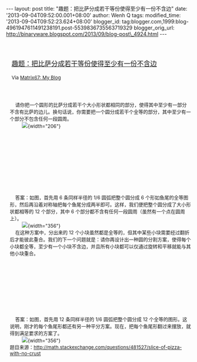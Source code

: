 --- layout: post title: "趣题：把比萨分成若干等份使得至少有一份不含边"
date: '2013-09-04T09:52:00.001+08:00' author: Wenh Q tags:
modified\_time: '2013-09-04T09:52:23.624+08:00' blogger\_id:
tag:blogger.com,1999:blog-4961947611491238191.post-5539836735563719329
blogger\_orig\_url:
http://binaryware.blogspot.com/2013/09/blog-post\_4924.html ---
<div style="margin: 10px; padding: 5px;">

<div style="font-size: 18px;">

[\
趣题：把比萨分成若干等份使得至少有一份不含边](http://www.matrix67.com/blog/archives/5495)

</div>

<div style="font-size: 13px;">

Via [Matrix67: My Blog](http://www.matrix67.com/blog)

</div>

</div>

<div style="font-size: 13px; padding: 15px 0 10px 10px;">

    请你把一个圆形的比萨分成若干个大小形状都相同的部分，使得其中至少有一部分不含有比萨的边儿。换句话说，你需要把一个圆分成若干个全等的部分，其中至少有一个部分不包含任何一段圆周。\
         ![](http://www.matrix67.com/blogimage_2013/201309031.png){width="206"}\
\
\
\
\
\
\
\
\
\
\
\
    答案：如图，首先用 6 条同样半径的 1/6 圆弧把整个圆分成 6
个形如鱼尾的全等图形，然后再沿着对称轴把每个鱼尾分成两半即可。这样，我们便把整个圆分成了大小形状都相等的
12 个部分，其中 6 个部分都不含有任何一段圆周（虽然有一个点在圆周上）。\
         ![](http://www.matrix67.com/blogimage_2013/201309032.png){width="356"}\
    在这种方案中，分出来的 12
个小块虽然都是全等的，但其中某些小块需要经过翻折后才能彼此重合。我们的下一个问题就是：请你再设计出一种圆的分割方案，使得每个小块都全等，至少有一个小块不含边，并且所有小块都可以仅通过旋转和平移就能与其他小块重合。\
\
\
\
\
\
\
\
\
\
\
    答案：如图，首先用 12 条同样半径的 1/6 圆弧把整个圆分成 12
个全等的图形。这说明，刚才的每个鱼尾形都还有另一种平分方案。现在，把每个鱼尾形翻过来摆放，就得到满足要求的方案了。\
         ![](http://www.matrix67.com/blogimage_2013/201309033.png){width="356"}\
题目来源：<http://math.stackexchange.com/questions/481527/slice-of-pizza-with-no-crust>

</div>
